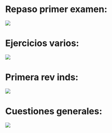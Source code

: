 # Repaso primer examen:  
[![](http://s3.amazonaws.com/awesome_screenshot/8348285?AWSAccessKeyId=0R7FMW7AXRVCYMAPTPR2&Expires=1433889909&Signature=szpHKesQpFhvyiIOcDdqvJHinlg%3D)](http://s3.amazonaws.com/awesome_screenshot/8348285?AWSAccessKeyId=0R7FMW7AXRVCYMAPTPR2&Expires=1433889909&Signature=szpHKesQpFhvyiIOcDdqvJHinlg%3D)  
# Ejercicios varios:  
[![](http://s3.amazonaws.com/awesome_screenshot/8348292?AWSAccessKeyId=0R7FMW7AXRVCYMAPTPR2&Expires=1433890220&Signature=oRQHPeILQfAgRqo9F6HCUg0WZAo%3D)](http://s3.amazonaws.com/awesome_screenshot/8348292?AWSAccessKeyId=0R7FMW7AXRVCYMAPTPR2&Expires=1433890220&Signature=oRQHPeILQfAgRqo9F6HCUg0WZAo%3D)  
# Primera rev inds:  
[![](http://s3.amazonaws.com/awesome_screenshot/8348299?AWSAccessKeyId=0R7FMW7AXRVCYMAPTPR2&Expires=1433890592&Signature=lKGAL%2F3gEFpU0VFUi82VsihG0%2BE%3D)](http://s3.amazonaws.com/awesome_screenshot/8348299?AWSAccessKeyId=0R7FMW7AXRVCYMAPTPR2&Expires=1433890592&Signature=lKGAL%2F3gEFpU0VFUi82VsihG0%2BE%3D)  
# Cuestiones generales:  
[![](http://s3.amazonaws.com/awesome_screenshot/8348309?AWSAccessKeyId=0R7FMW7AXRVCYMAPTPR2&Expires=1433890866&Signature=17GAWkBL1lKR5%2B%2BbLrBgQ8b8jOM%3D)](http://s3.amazonaws.com/awesome_screenshot/8348309?AWSAccessKeyId=0R7FMW7AXRVCYMAPTPR2&Expires=1433890866&Signature=17GAWkBL1lKR5%2B%2BbLrBgQ8b8jOM%3D)  
